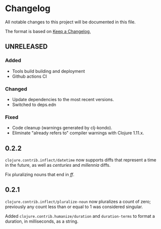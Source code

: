 # Changelog
All notable changes to this project will be documented in this file.

The format is based on [Keep a Changelog](https://keepachangelog.com/en/1.0.0/),

## UNRELEASED
### Added
- Tools build building and deployment
- Github actions CI
### Changed
- Update dependencies to the most recent versions.
- Switched to deps.edn
### Fixed
- Code cleanup (warnings generated by clj-kondo).
- Eliminate "already refers to" compiler warnings with Clojure 1.11.x.


## 0.2.2

`clojure.contrib.inflect/datetime` now supports diffs that represent a 
time in the future, as well as _centuries_ and _millennia_ diffs.

Fix pluralizing nouns that end in _ff_.


## 0.2.1

`clojure.contrib.inflect/pluralize-noun` now pluralizes a count of zero; previously any count less
than or equal to 1 was considered singular.

Added `clojure.contrib.humanize/duration` and `duration-terms` to format a duration, in
milliseconds, as a string.
